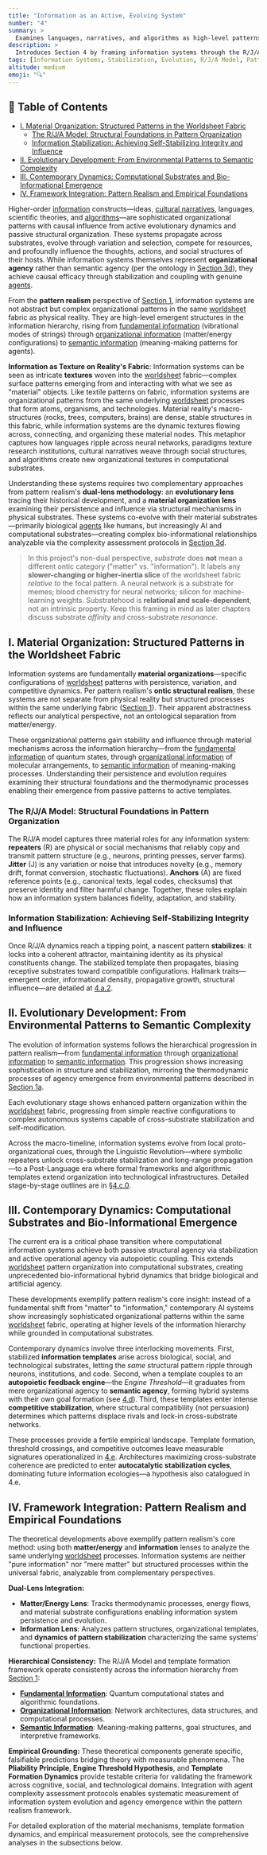 ```yaml
---
title: "Information as an Active, Evolving System"
number: "4"
summary: >
  Examines languages, narratives, and algorithms as high-level patterns that stabilize, evolve, and exert causal influence across substrates.
description: >
  Introduces Section 4 by framing information systems through the R/J/A model, evolutionary hierarchy, and contemporary computational dynamics, integrating matter-energy and information lenses to show how abstract constructs weave into the worldsheet fabric.
tags: [Information Systems, Stabilization, Evolution, R/J/A Model, Pattern Realism]
altitude: medium
emoji: "🔍"
---
```


## 📑 Table of Contents

- [I. Material Organization: Structured Patterns in the Worldsheet Fabric](#i-material-organization-structured-patterns-in-the-worldsheet-fabric)
  - [The R/J/A Model: Structural Foundations in Pattern Organization](#the-rja-model-structural-foundations-in-pattern-organization)
  - [Information Stabilization: Achieving Self-Stabilizing Integrity and Influence](#information-stabilization-achieving-self-stabilizing-integrity-and-influence)
- [II. Evolutionary Development: From Environmental Patterns to Semantic Complexity](#ii-evolutionary-development-from-environmental-patterns-to-semantic-complexity)
- [III. Contemporary Dynamics: Computational Substrates and Bio-Informational Emergence](#iii-contemporary-dynamics-computational-substrates-and-bio-informational-emergence)
- [IV. Framework Integration: Pattern Realism and Empirical Foundations](#iv-framework-integration-pattern-realism-and-empirical-foundations)

Higher-order [information](../glossary/I.md#information) constructs—ideas, [cultural narratives](../glossary/C.md#cultural-narratives), languages, scientific theories, and [algorithms](../glossary/A.md#algorithms)—are sophisticated organizational patterns with causal influence from active evolutionary dynamics and passive structural organization. These systems propagate across substrates, evolve through variation and selection, compete for resources, and profoundly influence the thoughts, actions, and social structures of their hosts. While information systems themselves represent **organizational agency** rather than semantic agency (per the ontology in [Section 3d](../03-agents-as-information-processors/3d-agent-complexity-assessment-protocol.md)), they achieve causal efficacy through stabilization and coupling with genuine [agents](../glossary/A.md#agent).

From the **pattern realism** perspective of [Section 1](../01-pattern-realism/1-pattern-realism.md), information systems are not abstract but complex organizational patterns in the same [worldsheet](../glossary/W.md#worldsheet) fabric as physical reality. They are high-level emergent structures in the information hierarchy, rising from [fundamental information](../glossary/F.md#fundamental-information) (vibrational modes of strings) through [organizational information](../glossary/O.md#organizational-information) (matter/energy configurations) to [semantic information](../glossary/S.md#semantic-information) (meaning-making patterns for agents).

**Information as Texture on Reality's Fabric**: Information systems can be seen as intricate **textures** woven into the [worldsheet](../glossary/W.md#worldsheet) fabric—complex surface patterns emerging from and interacting with what we see as "material" objects. Like textile patterns on fabric, information systems are organizational patterns from the same underlying [worldsheet](../glossary/W.md#worldsheet) processes that form atoms, organisms, and technologies. Material reality's macro-structures (rocks, trees, computers, brains) are dense, stable structures in this fabric, while information systems are the dynamic textures flowing across, connecting, and organizing these material nodes. This metaphor captures how languages ripple across neural networks, paradigms texture research institutions, cultural narratives weave through social structures, and algorithms create new organizational textures in computational substrates.

Understanding these systems requires two complementary approaches from pattern realism's **dual-lens methodology**: an **evolutionary lens** tracing their historical development, and a **material organization lens** examining their persistence and influence via structural mechanisms in physical substrates. These systems co-evolve with their material substrates—primarily biological [agents](../glossary/A.md#agent) like humans, but increasingly AI and computational substrates—creating complex bio-informational relationships analyzable via the complexity assessment protocols in [Section 3d](../03-agents-as-information-processors/3d-agent-complexity-assessment-protocol.md).

> In this project's non-dual perspective, *substrate* does **not** mean a different ontic category ("matter" vs. "information"). It labels any **slower-changing or higher-inertia slice** of the worldsheet fabric *relative to* the focal pattern. A neural network is a substrate for memes; blood chemistry for neural networks; silicon for machine-learning weights. Substratehood is **relational and scale-dependent**, not an intrinsic property. Keep this framing in mind as later chapters discuss substrate *affinity* and cross-substrate *resonance*.

## **I. Material Organization: Structured Patterns in the Worldsheet Fabric**

Information systems are fundamentally **material organizations**—specific configurations of [worldsheet](../glossary/W.md#worldsheet) patterns with persistence, variation, and competitive dynamics. Per pattern realism's **ontic structural realism**, these systems are not separate from physical reality but structured processes within the same underlying fabric ([Section 1](../01-pattern-realism/1-pattern-realism.md)). Their apparent abstractness reflects our analytical perspective, not an ontological separation from matter/energy.

These organizational patterns gain stability and influence through material mechanisms across the information hierarchy—from the [fundamental information](../glossary/F.md#fundamental-information) of quantum states, through [organizational information](../glossary/O.md#organizational-information) of molecular arrangements, to [semantic information](../glossary/S.md#semantic-information) of meaning-making processes. Understanding their persistence and evolution requires examining their structural foundations and the thermodynamic processes enabling their emergence from passive patterns to active templates.

### **The R/J/A Model: Structural Foundations in Pattern Organization**

The R/J/A model captures three material roles for any information system: **repeaters** (R) are physical or social mechanisms that reliably copy and transmit pattern structure (e.g., neurons, printing presses, server farms). **Jitter** (J) is any variation or noise that introduces novelty (e.g., memory drift, format conversion, stochastic fluctuations). **Anchors** (A) are fixed reference points (e.g., canonical texts, legal codes, checksums) that preserve identity and filter harmful change. Together, these roles explain how an information system balances fidelity, adaptation, and stability.

### **Information Stabilization: Achieving Self-Stabilizing Integrity and Influence**

Once R/J/A dynamics reach a tipping point, a nascent pattern **stabilizes**: it locks into a coherent attractor, maintaining identity as its physical constituents change. The stabilized template then propagates, biasing receptive substrates toward compatible configurations. Hallmark traits—emergent order, informational density, propagative growth, structural influence—are detailed at [4.a.2](4a-material-organization-dynamics/4a2-passive-structural-influence.md).

## **II. Evolutionary Development: From Environmental Patterns to Semantic Complexity**

The evolution of information systems follows the hierarchical progression in pattern realism—from [fundamental information](../glossary/F.md#fundamental-information) through [organizational information](../glossary/O.md#organizational-information) to [semantic information](../glossary/S.md#semantic-information). This progression shows increasing sophistication in structure and stabilization, mirroring the thermodynamic processes of agency emergence from environmental patterns described in [Section 1a](../01-pattern-realism/1a-pathway-emergence/1a-pathway-emergence.md).

Each evolutionary stage shows enhanced pattern organization within the [worldsheet](../glossary/W.md#worldsheet) fabric, progressing from simple reactive configurations to complex autonomous systems capable of cross-substrate stabilization and self-modification.

Across the macro-timeline, information systems evolve from local proto-organizational cues, through the Linguistic Revolution—where symbolic repeaters unlock cross-substrate stabilization and long-range propagation—to a Post-Language era where formal frameworks and algorithmic templates extend organization into technological infrastructures. Detailed stage-by-stage outlines are in [§4.c.0](4c-evolutionary-dynamics.md#4c0-macroevolutionary-stages-of-information-systems).

## **III. Contemporary Dynamics: Computational Substrates and Bio-Informational Emergence**

The current era is a critical phase transition where computational information systems achieve both passive structural agency via stabilization and active operational agency via autopoietic coupling. This extends [worldsheet](../glossary/W.md#worldsheet) pattern organization into computational substrates, creating unprecedented bio-informational hybrid dynamics that bridge biological and artificial agency.

These developments exemplify pattern realism's core insight: instead of a fundamental shift from "matter" to "information," contemporary AI systems show increasingly sophisticated organizational patterns within the same [worldsheet](../glossary/W.md#worldsheet) fabric, operating at higher levels of the information hierarchy while grounded in computational substrates.

Contemporary dynamics involve three interlocking movements. First, stabilized **information templates** arise across biological, social, and technological substrates, letting the *same* structural pattern ripple through neurons, institutions, and code. Second, when a template couples to an **autopoietic feedback engine**—the *Engine Threshold*—it graduates from mere organizational agency to **semantic agency**, forming hybrid systems with their own goal formation (see [4.d](4d-host-information-interactions.md)). Third, these templates enter intense **competitive stabilization**, where structural compatibility (not persuasion) determines which patterns displace rivals and lock-in cross-substrate networks.

These processes provide a fertile empirical landscape. Template formation, threshold crossings, and competitive outcomes leave measurable signatures operationalized in [4.e](4e-empirical-predictions-falsification.md). Architectures maximizing cross-substrate coherence are predicted to enter **autocatalytic stabilization cycles**, dominating future information ecologies—a hypothesis also catalogued in 4.e.

## **IV. Framework Integration: Pattern Realism and Empirical Foundations**

The theoretical developments above exemplify pattern realism's core method: using both **matter/energy** and **information** lenses to analyze the same underlying [worldsheet](../glossary/W.md#worldsheet) processes. Information systems are neither "pure information" nor "mere matter" but structured processes within the universal fabric, analyzable from complementary perspectives.

**Dual-Lens Integration:**

- **Matter/Energy Lens**: Tracks thermodynamic processes, energy flows, and material substrate configurations enabling information system persistence and evolution.
- **Information Lens**: Analyzes pattern structures, organizational templates, and **dynamics of pattern stabilization** characterizing the same systems' functional properties.

**Hierarchical Consistency:** The R/J/A Model and template formation framework operate consistently across the information hierarchy from [Section 1](../01-pattern-realism/1-pattern-realism.md):

- **[Fundamental Information](../glossary/F.md#fundamental-information)**: Quantum computational states and algorithmic foundations.
- **[Organizational Information](../glossary/O.md#organizational-information)**: Network architectures, data structures, and computational processes.
- **[Semantic Information](../glossary/S.md#semantic-information)**: Meaning-making patterns, goal structures, and interpretive frameworks.

**Empirical Grounding:** These theoretical components generate specific, falsifiable predictions bridging theory with measurable phenomena. The **Pliability Principle**, **Engine Threshold Hypothesis**, and **Template Formation Dynamics** provide testable criteria for validating the framework across cognitive, social, and technological domains. Integration with agent complexity assessment protocols enables systematic measurement of information system evolution and agency emergence within the pattern realism framework.

For detailed exploration of the material mechanisms, template formation dynamics, and empirical measurement protocols, see the comprehensive analyses in the subsections below.
